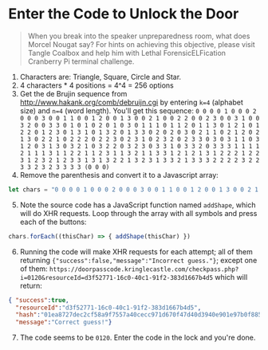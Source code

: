 # Enter the Code to Unlock the Door
> When you break into the speaker unpreparedness room, what does Morcel Nougat say? For hints on achieving this objective, please visit Tangle Coalbox and help him with Lethal ForensicELFication Cranberry Pi terminal challenge.

1. Characters are: Triangle, Square, Circle and Star.
2. 4 characters * 4 positions = 4^4 = 256 options
3. Get the de Brujin sequence from http://www.hakank.org/comb/debruijn.cgi by entering `k=4` (alphabet size) and `n=4` (word length). You'll get this sequence:
`0 0 0 0 1 0 0 0 2 0 0 0 3 0 0 1 1 0 0 1 2 0 0 1 3 0 0 2 1 0 0 2 2 0 0 2 3 0 0 3 1 0 0 3 2 0 0 3 3 0 1 0 1 0 2 0 1 0 3 0 1 1 1 0 1 1 2 0 1 1 3 0 1 2 1 0 1 2 2 0 1 2 3 0 1 3 1 0 1 3 2 0 1 3 3 0 2 0 2 0 3 0 2 1 1 0 2 1 2 0 2 1 3 0 2 2 1 0 2 2 2 0 2 2 3 0 2 3 1 0 2 3 2 0 2 3 3 0 3 0 3 1 1 0 3 1 2 0 3 1 3 0 3 2 1 0 3 2 2 0 3 2 3 0 3 3 1 0 3 3 2 0 3 3 3 1 1 1 1 2 1 1 1 3 1 1 2 2 1 1 2 3 1 1 3 2 1 1 3 3 1 2 1 2 1 3 1 2 2 2 1 2 2 3 1 2 3 2 1 2 3 3 1 3 1 3 2 2 1 3 2 3 1 3 3 2 1 3 3 3 2 2 2 2 3 2 2 3 3 2 3 2 3 3 3 3 (0 0 0) `
4. Remove the parenthesis and convert it to a Javascript array:
```javascript
let chars = "0 0 0 0 1 0 0 0 2 0 0 0 3 0 0 1 1 0 0 1 2 0 0 1 3 0 0 2 1 0 0 2 2 0 0 2 3 0 0 3 1 0 0 3 2 0 0 3 3 0 1 0 1 0 2 0 1 0 3 0 1 1 1 0 1 1 2 0 1 1 3 0 1 2 1 0 1 2 2 0 1 2 3 0 1 3 1 0 1 3 2 0 1 3 3 0 2 0 2 0 3 0 2 1 1 0 2 1 2 0 2 1 3 0 2 2 1 0 2 2 2 0 2 2 3 0 2 3 1 0 2 3 2 0 2 3 3 0 3 0 3 1 1 0 3 1 2 0 3 1 3 0 3 2 1 0 3 2 2 0 3 2 3 0 3 3 1 0 3 3 2 0 3 3 3 1 1 1 1 2 1 1 1 3 1 1 2 2 1 1 2 3 1 1 3 2 1 1 3 3 1 2 1 2 1 3 1 2 2 2 1 2 2 3 1 2 3 2 1 2 3 3 1 3 1 3 2 2 1 3 2 3 1 3 3 2 1 3 3 3 2 2 2 2 3 2 2 3 3 2 3 2 3 3 3 3 0 0 0".split(' ')
```
5. Note the source code has a JavaScript function named `addShape`, which will do XHR requests. Loop through the array with all symbols and press each of the buttons:
```javascript
chars.forEach((thisChar) => { addShape(thisChar) })
```
6. Running the code will make XHR requests for each attempt; all of them returning `{"success":false,"message":"Incorrect guess."}`; except one of them:
`https://doorpasscode.kringlecastle.com/checkpass.php?i=0120&resourceId=d3f52771-16c0-40c1-91f2-383d1667b4d5` which will return:

```JSON
{ "success":true,
  "resourceId":"d3f52771-16c0-40c1-91f2-383d1667b4d5",
  "hash":"01ea8727dec2cf58a9f7557a40cecc971d670f47d40d3940e901e97b0f885b26",
  "message":"Correct guess!"}
```

7. The code seems to be `0120`. Enter the code in the lock and you're done.

